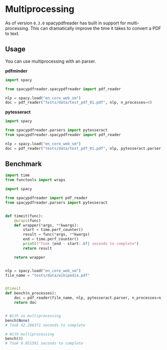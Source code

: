# Multiprocessing

As of version `0.3.0` spacypdfreader has built in support for multi-processing. This can dramatically improve the time it takes to convert a PDF to text.

## Usage

You can use multiprocessing with an parser.

**pdfminder**

```python
import spacy

from spacypdfreader.spacypdfreader import pdf_reader

nlp = spacy.load("en_core_web_sm")
doc = pdf_reader("tests/data/test_pdf_01.pdf", nlp, n_processes=4)
```

**pytesseract**

```python
import spacy

from spacypdfreader.parsers import pytesseract
from spacypdfreader.spacypdfreader import pdf_reader

nlp = spacy.load("en_core_web_sm")
doc = pdf_reader("tests/data/test_pdf_01.pdf", nlp, pytesseract.parser, n_processes=4)
```

## Benchmark

```python
import time
from functools import wraps

import spacy

from spacypdfreader import pdf_reader
from spacypdfreader.parsers import pytesseract


def timeit(func):
    @wraps(func)
    def wrapper(*args, **kwargs):
        start = time.perf_counter()
        result = func(*args, **kwargs)
        end = time.perf_counter()
        print(f"Took {end - start:.6f} seconds to complete")
        return result

    return wrapper


nlp = spacy.load("en_core_web_sm")
file_name = "tests/data/wikipedia.pdf"


@timeit
def bench(n_processes):
    doc = pdf_reader(file_name, nlp, pytesseract.parser, n_processes=n_processes)
    return doc


# With no multiprocessing
bench(None)
# Took 42.286371 seconds to complete

# With multiprocessing
bench(8)
# Took 9.051591 seconds to complete
```

